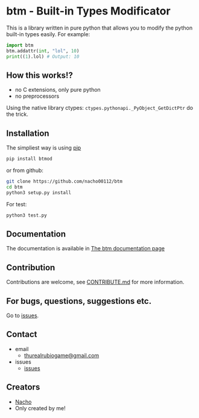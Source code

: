btm - Built-in Types Modificator
================================

This is a library written in pure python that allows you to modify the python built-in types easily.
For example:

```python
import btm
btm.addattr(int, "lol", 10)
print((1).lol) # Output: 10
```

How this works!?
----------------

- no C extensions, only pure python
- no preprocessors

Using the native library ctypes:
`ctypes.pythonapi._PyObject_GetDictPtr` do the trick.

Installation
------------
The simpliest way is using [pip](https://github.com/pypa/pip)

```bash
pip install btmod
```

or from github:

```bash
git clone https://github.com/nacho00112/btm
cd btm
python3 setup.py install
```

For test:

```bash
python3 test.py
```

Documentation
-------------

The documentation is available in [The btm documentation page](https://github.com/nacho00112/btm/tree/main/docs/index.md)

Contribution
------------

Contributions are welcome, see [CONTRIBUTE.md](https://github.com/nacho00112/btm/tree/main/CONTRIBUTE.md) for more information.

For bugs, questions, suggestions etc.
-------------------------------------

Go to [issues](https://github.com/nacho00112/btm/issues).

Contact
-------
- email
    - <thurealrubiogame@gmail.com>
- issues
    - [issues](https://github.com/nacho00112/btm/issues)

Creators
--------
- [Nacho](https://github.com/nacho00112)
- Only created by me!

